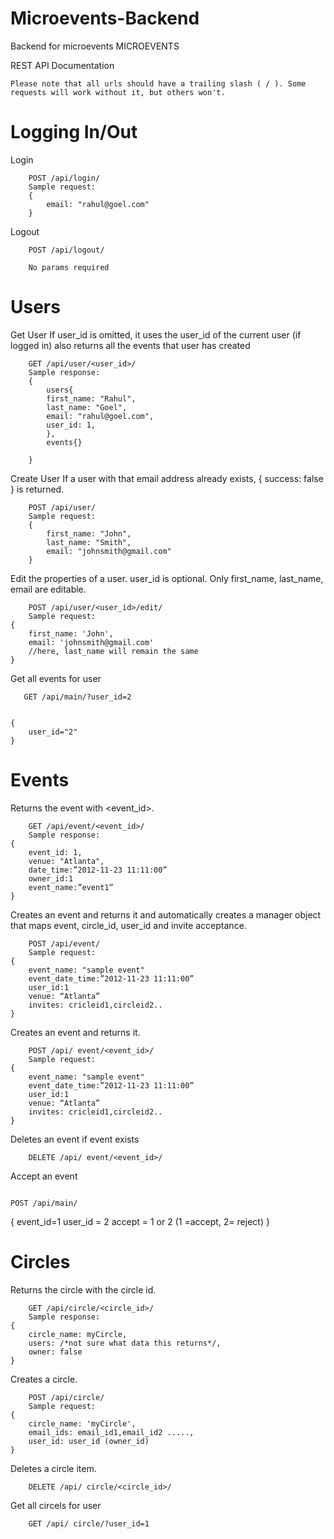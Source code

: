 Microevents-Backend
===================

Backend for microevents
MICROEVENTS 

REST API Documentation 

    Please note that all urls should have a trailing slash ( / ). Some requests will work without it, but others won't. 

Logging In/Out 
======

Login    
```
    POST /api/login/ 
    Sample request: 
    { 
        email: "rahul@goel.com" 
    } 
```
Logout
```
    POST /api/logout/  
    
    No params required 
```

Users 
======

Get User
If user_id is omitted, it uses the user_id of the current user (if logged in)  also returns all the events that user has created
```
    GET /api/user/<user_id>/ 
    Sample response: 
    { 
        users{
        first_name: "Rahul", 
        last_name: "Goel", 
        email: "rahul@goel.com", 
        user_id: 1,
        },
        events{}
        
    } 
```
Create User
If a user with that email address already exists, { success: false } is returned. 
```
    POST /api/user/ 
    Sample request: 
    { 
        first_name: "John", 
        last_name: "Smith", 
        email: "johnsmith@gmail.com" 
    } 
```
Edit the properties of a user. user_id is optional. Only first_name, last_name, email are editable. 
```    
    POST /api/user/<user_id>/edit/ 
    Sample request: 
{ 
    first_name: 'John', 
    email: 'johnsmith@gmail.com' 
    //here, last_name will remain the same 
} 

```
Get all events for user
```
   GET /api/main/?user_id=2


{
    user_id="2"
}
```

Events 
======
Returns the event with <event_id>. 
```
    GET /api/event/<event_id>/  
    Sample response: 
{ 
    event_id: 1, 
    venue: "Atlanta", 
    date_time:”2012-11-23 11:11:00” 
    owner_id:1 
    event_name:”event1” 
} 

```
Creates an event and returns it and automatically creates a manager object that maps event, circle_id, user_id and invite acceptance. 
```
    POST /api/event/  
    Sample request:
{ 
    event_name: "sample event" 
    event_date_time:”2012-11-23 11:11:00” 
    user_id:1 
    venue: “Atlanta” 
    invites: cricleid1,circleid2.. 
} 
```
Creates an event and returns it. 
```
    POST /api/ event/<event_id>/ 
    Sample request: 
{ 
    event_name: "sample event" 
    event_date_time:”2012-11-23 11:11:00” 
    user_id:1 
    venue: “Atlanta” 
    invites: cricleid1,circleid2.. 
} 
```
Deletes an event if event exists 
```
    DELETE /api/ event/<event_id>/ 
```
Accept an event
```
```
    POST /api/main/

{
    event_id=1
    user_id = 2
    accept = 1 or 2 (1 =accept, 2= reject)
}


Circles
======
Returns the circle with the circle id. 
```
    GET /api/circle/<circle_id>/ 
    Sample response: 
{ 
    circle_name: myCircle, 
    users: /*not sure what data this returns*/, 
    owner: false 
} 
```
Creates a circle. 
```
    POST /api/circle/ 
    Sample request: 
{ 
    circle_name: 'myCircle', 
    email_ids: email_id1,email_id2 ....., 
    user_id: user_id (owner_id) 
} 
```
Deletes a circle item. 
```
    DELETE /api/ circle/<circle_id>/ 
```
 Get all circels for user
 
```
    GET /api/ circle/?user_id=1 
```
